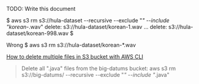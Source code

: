 TODO: Write this document

$ aws s3 rm s3://hula-dataset --recursive --exclude "*" --include "korean-*.wav"
delete: s3://hula-dataset/korean-1.wav
  ...
delete: s3://hula-dataset/korean-998.wav
$

Wrong
$ aws s3 rm s3://hula-dataset/korean-*.wav

[How to delete multiple files in S3 bucket with AWS CLI](https://stackoverflow.com/questions/41733318/how-to-delete-multiple-files-in-s3-bucket-with-aws-cli)
> Delete all ".java" files from the big-datums bucket:
aws s3 rm s3://big-datums/ --recursive --exclude "*" --include "*.java"
